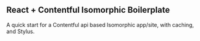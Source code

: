 ## React + Contentful Isomorphic Boilerplate

A quick start for a Contentful api based Isomorphic app/site, with caching, and Stylus.